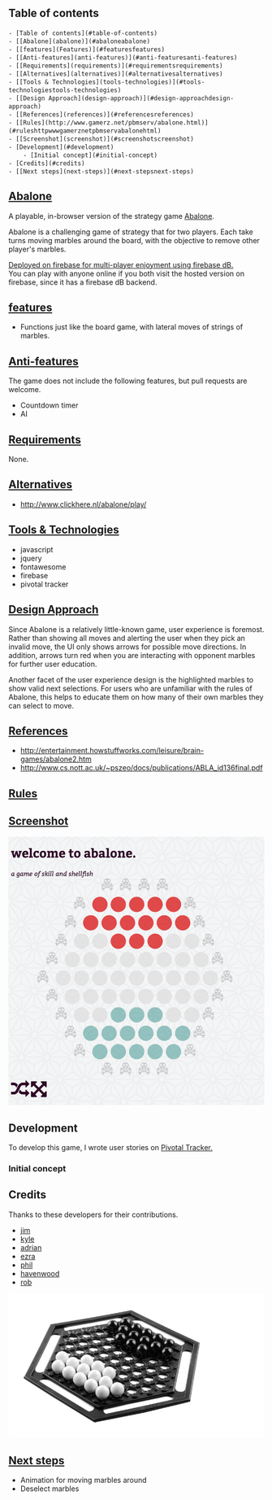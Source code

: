## Table of contents



<!-- TOC depthFrom:1 depthTo:6 withLinks:1 updateOnSave:1 orderedList:0 -->

	- [Table of contents](#table-of-contents)
	- [[Abalone](abalone)](#abaloneabalone)
	- [[features](Features)](#featuresfeatures)
	- [[Anti-features](anti-features)](#anti-featuresanti-features)
	- [[Requirements](requirements)](#requirementsrequirements)
	- [[Alternatives](alternatives)](#alternativesalternatives)
	- [[Tools & Technologies](tools-technologies)](#tools-technologiestools-technologies)
	- [[Design Approach](design-approach)](#design-approachdesign-approach)
	- [[References](references)](#referencesreferences)
	- [[Rules](http://www.gamerz.net/pbmserv/abalone.html)](#ruleshttpwwwgamerznetpbmservabalonehtml)
	- [[Screenshot](screenshot)](#screenshotscreenshot)
	- [Development](#development)
		- [Initial concept](#initial-concept)
	- [Credits](#credits)
	- [[Next steps](next-steps)](#next-stepsnext-steps)

<!-- /TOC -->




## [Abalone](abalone)

A playable, in-browser version of the strategy game [Abalone](https://en.wikipedia.org/wiki/Abalone_(board_game)).  

Abalone is a challenging game of strategy that for two players. Each take turns moving marbles around the board, with the objective to remove other player's marbles.  

[Deployed on firebase for multi-player enjoyment using firebase dB.](https://abalone-game.firebaseapp.com/)  
You can play with anyone online if you both visit the hosted version on firebase, since it has a firebase dB backend.  


## [features](Features)

+ Functions just like the board game, with lateral moves of strings of marbles.

## [Anti-features](anti-features)
The game does not include the following features, but pull requests are welcome.

+ Countdown timer
+ AI

## [Requirements](requirements)
None.

## [Alternatives](alternatives)

+ http://www.clickhere.nl/abalone/play/

## [Tools & Technologies](tools-technologies)
+ javascript
+ jquery
+ fontawesome
+ firebase
+ pivotal tracker

## [Design Approach](design-approach)

Since Abalone is a relatively little-known game, user experience is foremost. Rather than showing all moves and alerting the user when they pick an invalid move, the UI only shows arrows for possible move directions. In addition, arrows turn red when you are interacting with opponent marbles for further user education.

Another facet of the user experience design is the highlighted marbles to show valid next selections. For users who are unfamiliar with the rules of Abalone, this helps to educate them on how many of their own marbles they can select to move.

## [References](references)

+ http://entertainment.howstuffworks.com/leisure/brain-games/abalone2.htm
+ http://www.cs.nott.ac.uk/~pszeo/docs/publications/ABLA_id136final.pdf

## [Rules](http://www.gamerz.net/pbmserv/abalone.html)

## [Screenshot](screenshot)
![Screenshot](public/assets/img/screenshot.png "Abalone board game")

## Development
To develop this game, I wrote user stories on [Pivotal Tracker.](https://www.pivotaltracker.com/n/projects/1487676)

### Initial concept

## Credits
Thanks to these developers for their contributions.

+ [jim](https://github.com/jim-clark)
+ [kyle](https://github.com/kylefberg)
+ [adrian](https://github.com/ishmaru)
+ [ezra](https://github.com/earnagram)
+ [phil](https://github.com/h4w5)
+ [havenwood](https://github.com/havenwood)
+ [rob](https://github.com/robawilkinson)

![Abalone Game](public/assets/img/abalone.jpeg "Abalone board game")

## [Next steps](next-steps)
+ Animation for moving marbles around
+ Deselect marbles
